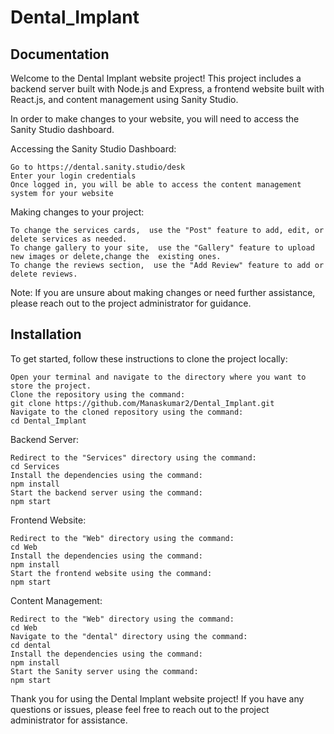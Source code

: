 # Dental_Implant

## Documentation

Welcome to the Dental Implant website project! This project includes a backend server built with Node.js and Express, a frontend website built with React.js, and content management using Sanity Studio.

 In order to make changes to your website, you will need to access the Sanity Studio dashboard.

 Accessing the Sanity Studio Dashboard:

    Go to https://dental.sanity.studio/desk
    Enter your login credentials
    Once logged in, you will be able to access the content management system for your website

Making changes to your project:

    To change the services cards,  use the "Post" feature to add, edit, or delete services as needed.
    To change gallery to your site,  use the "Gallery" feature to upload new images or delete,change the  existing ones.
    To change the reviews section,  use the "Add Review" feature to add or delete reviews.

Note: If you are unsure about making changes or need further assistance, please reach out to the project administrator for guidance.



## Installation

To get started, follow these instructions to clone the project locally:

    Open your terminal and navigate to the directory where you want to store the project.
    Clone the repository using the command:
    git clone https://github.com/Manaskumar2/Dental_Implant.git
    Navigate to the cloned repository using the command:
    cd Dental_Implant

Backend Server:

    Redirect to the "Services" directory using the command:
    cd Services
    Install the dependencies using the command:
    npm install
    Start the backend server using the command:
    npm start

Frontend Website:

    Redirect to the "Web" directory using the command:
    cd Web
    Install the dependencies using the command:
    npm install
    Start the frontend website using the command:
    npm start

Content Management:

    Redirect to the "Web" directory using the command:
    cd Web
    Navigate to the "dental" directory using the command:
    cd dental
    Install the dependencies using the command:
    npm install
    Start the Sanity server using the command:
    npm start

 Thank you for using the Dental Implant website project! If you have any questions or issues, please feel free to reach out to the project administrator for assistance.
    
